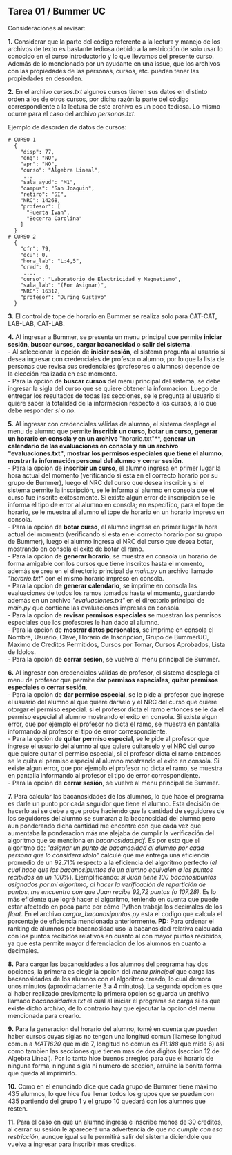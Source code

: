 ﻿## Tarea 01 / Bummer UC

Consideraciones al revisar:

**1.** Considerar que la parte del código referente a la lectura y manejo de los archivos de texto es bastante tediosa debido a la restricción de solo usar lo conocido en el curso introductorio y lo que llevamos del presente curso. Además de lo mencionado por un ayudante en una issue, que los archivos con las propiedades de las personas, cursos, etc. pueden tener las propiedades en desorden.

**2.** En el archivo *cursos.txt* algunos cursos tienen sus datos en distinto orden a los de otros cursos, por dicha razón la parte del código correspondiente a la lectura de este archivo es un poco tediosa. Lo mismo ocurre para el caso del archivo *personas.txt*.

Ejemplo de desorden de datos de cursos:
```
# CURSO 1
  {
    "disp": 77,
    "eng": "NO",
    "apr": "NO",
    "curso": "Álgebra Lineal",
     ...
    "sala_ayud": "M1",
    "campus": "San Joaquin",
    "retiro": "SI",
    "NRC": 14268,
    "profesor": [
      "Huerta Ivan",
      "Becerra Carolina"
    ]
  }
# CURSO 2
  {
    "ofr": 79,
    "ocu": 0,
    "hora_lab": "L:4,5",
    "cred": 0,
     ....
    "curso": "Laboratorio de Electricidad y Magnetismo",
    "sala_lab": "(Por Asignar)",
    "NRC": 16312,
    "profesor": "During Gustavo"
  } 
```

**3.** El control de tope de horario en Bummer se realiza solo para CAT-CAT, LAB-LAB, CAT-LAB.

**4.** Al ingresar a Bummer, se presenta un menu principal que permite **iniciar sesión**, **buscar cursos**, **cargar bacanosidad** o **salir del sistema**.
<br>  - Al seleccionar la opción de **iniciar sesión**, el sistema pregunta al usuario si desea ingresar con credenciales de profesor o alumno, por lo que la lista de personas que revisa sus credenciales (profesores o alumnos) depende de la elección realizada en ese momento. 
<br>  - Para la opción de **buscar cursos** del menu principal del sistema, se debe ingresar la sigla del curso que se quiere obtener la informacion. Luego de entregar los resultados de todas las secciones, se le pregunta al usuario si quiere saber la totalidad de la informacion respecto a los cursos, a lo que debe responder *si* o *no*.

**5.** Al ingresar con credenciales válidas de alumno, el sistema desplega el menu de alumno que permite **inscribir un curso**, **botar un curso**, **generar un horario en consola y en un archivo** "horario.txt"**, **generar un calendario de las evaluaciones en consola y en un archivo "evaluaciones.txt"**,
**mostrar los permisos especiales que tiene el alumno**,
**mostrar la información personal del alumno** y **cerrar sesión**.
<br>  - Para la opción de **inscribir un curso**, el alumno ingresa en primer lugar la hora actual del momento (verificando si esta en el correcto horario por su grupo de Bummer), luego
el NRC del curso que desea inscribir y si el sistema permite la inscripción, 
se le informa al alumno
en consola que el curso fue inscrito exitosamente.
Si existe algún error de inscripción se le informa el tipo de error al alumno en consola; en
específico, para el tope de horario, se le muestra al alumno el tope de horario en un horario impreso en consola.
<br>  - Para la opción de **botar curso**, el alumno ingresa en primer lugar la hora actual del momento (verificando si esta en el correcto horario por su grupo de Bummer), luego el alumno ingresa el NRC del curso que desea botar, mostrando en consola el exito de botar el ramo.
<br>  - Para la opcion de **generar horario**, se muestra en consola un horario de forma amigable con los cursos que tiene inscritos hasta el momento,
además se crea en el directorio principal de *main.py* un archivo llamado *"horario.txt"* con el mismo horario 
impreso en consola.
<br>  - Para la opcion de **generar calendario**, se imprime en consola las evaluaciones de todos los ramos tomados hasta el momento, 
guardando además en un archivo *"evaluaciones.txt"* en el directorio principal de *main.py* que contiene las evaluaciones impresas en consola.
<br>  - Para la opcion de **revisar permisos especiales** se muestran los permisos especiales que los profesores le han dado al alumno.
<br>  - Para la opcion de **mostrar datos personales**, se imprime en consola el Nombre, Usuario, Clave, Horario de Inscripcion, Grupo de BummerUC, Maximo de Creditos Permitidos, Cursos por Tomar, Cursos Aprobados, Lista de Idolos.
<br>  - Para la opción de **cerrar sesión**, se vuelve al menu principal de Bummer.

**6.** Al ingresar con credenciales válidas de profesor, el sistema desplega el menu de profesor que permite **dar permisos especiales**, **quitar permisos especiales** o **cerrar sesión**.
<br>  - Para la opción de **dar permiso especial**, se le pide al profesor que ingrese el usuario del alumno al que quiere darselo y el NRC del curso que quiere otorgar el permiso especial. 
si el profesor dicta el ramo entonces se le da el permiso especial al alumno mostrando el exito en consola. Si existe algun error, que por ejemplo el profesor no dicta el ramo, se muestra en pantalla informando al profesor el tipo de error correspondiente.
<br>  - Para la opción de **quitar permiso especial**, se le pide al profesor que ingrese el usuario del alumno al que quiere quitarselo y el NRC del curso que quiere quitar el permiso especial, 
si el profesor dicta el ramo entonces se le quita el permiso especial al alumno mostrando el exito en consola. Si existe algun error, que por ejemplo el profesor no dicta el ramo, se muestra en pantalla informando al profesor el tipo de error correspondiente.
<br>  - Para la opción de **cerrar sesión**, se vuelve al menu principal de Bummer.

**7.** Para calcular las bacanosidades de los alumnos, lo que hace el programa es darle un punto por cada 
seguidor que tiene el alumno. Esta decisión de hacerlo así se debe a que probe haciendo que la cantidad de seguidores de los seguidores del alumno se sumaran a la bacanosidad del alumno pero aun ponderando dicha cantidad me encontre con que cada vez que aumentaba la ponderacion más me alejaba de cumplir la verificación del algoritmo que se menciona en *bacanosidad.pdf*.
Es por esto que el algoritmo de: *"asignar un punto de bacanosidad al alumno por cada persona que lo considera ídolo"* calculé que me entrega una eficiencia promedio de un 92.71% respecto a la eficiencia del algoritmo perfecto (*el cual hace que los bacanosipuntos de un alumno equivalen a los puntos recibidos en un 100%*). 
Ejemplificando: *si Juan tiene 100 bacanosipuntos asignados por mi algoritmo, al hacer la verificación de repartición de puntos, me encuentro con que Juan recibe 92,72 puntos (o 107,28)*. Es lo más eficiente que logré hacer el algoritmo, teniendo en cuenta que puede estar afectado en poca parte por cómo Python trabaja los decimales de los *float*.
En el archivo *cargar_bacanosipuntos.py* esta 
el codigo que calcula el porcentaje de eficiencia mencionada anteriormente.
**PD:** Para ordenar el ranking de alumnos por bacanosidad uso la bacanosidad relativa calculada con los puntos recibidos relativos en cuanto al con mayor puntos recibidos, ya que esta permite mayor diferenciacion de los alumnos en cuanto a decimales.

**8.** Para cargar las bacanosidades a los alumnos del programa hay dos opciones, la primera es elegir la opcion del *menu principal* que carga las bacanosidades de los alumnos con el algoritmo creado,
 lo cual demora unos minutos (aproximadamente 3 a 4 minutos). La segunda opcion es que al haber realizado previamente la primera opcion se guarda un archivo llamado *bacanosidades.txt* el cual al iniciar el programa se carga si es que existe dicho archivo, de lo contrario
 hay que ejecutar la opcion del menu mencionada para crearlo.

**9.** Para la generacion del horario del alumno, tomé en cuenta que pueden haber cursos cuyas siglas no tengan una longitud comun (llamese longitud comun a *MAT1620* que mide 7, longitud no comun es *FIL188* que mide 6) asi como tambien las secciones que tienen mas de dos digitos (seccion 12 de Algebra Lineal).
Por lo tanto hice buenos arreglos para que el horario de ninguna forma, ninguna sigla ni numero de seccion, arruine la bonita forma que queda al imprimirlo.

**10.** Como en el enunciado dice que cada grupo de Bummer tiene máximo 435 alumnos, lo que hice fue llenar todos los grupos que se puedan con 435 partiendo del grupo 1 y el grupo 10 quedará con los alumnos que resten.

**11.** Para el caso en que un alumno ingresa e inscribe menos de 30 creditos, al cerrar su sesión le aparecerá una advertencia de que *no cumple con esa restricción*, aunque igual se le permitirá salir del sistema diciendole que vuelva a ingresar para inscribir mas creditos.